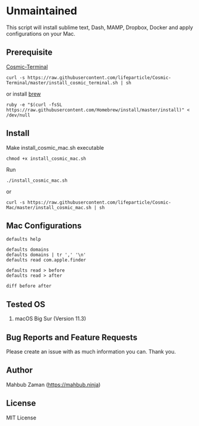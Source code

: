 # Unmaintained

This script will install sublime text, Dash, MAMP, Dropbox, Docker and apply configurations on your Mac.

## Prerequisite
[Cosmic-Terminal](https://github.com/lifeparticle/Cosmic-Terminal)
```
curl -s https://raw.githubusercontent.com/lifeparticle/Cosmic-Terminal/master/install_cosmic_terminal.sh | sh
```
or install [brew](https://brew.sh)
```
ruby -e "$(curl -fsSL https://raw.githubusercontent.com/Homebrew/install/master/install)" < /dev/null
````

## Install

Make install_cosmic_mac.sh executable
```
chmod +x install_cosmic_mac.sh
```

Run
```
./install_cosmic_mac.sh
```

or

```
curl -s https://raw.githubusercontent.com/lifeparticle/Cosmic-Mac/master/install_cosmic_mac.sh | sh
```
## Mac Configurations
```
defaults help

defaults domains
defaults domains | tr ',' '\n'
defaults read com.apple.finder

defaults read > before
defaults read > after

diff before after
```

## Tested OS
1. macOS Big Sur (Version 11.3)

## Bug Reports and Feature Requests
Please create an issue with as much information you can. Thank you.

## Author
Mahbub Zaman (https://mahbub.ninja)

## License
MIT License
